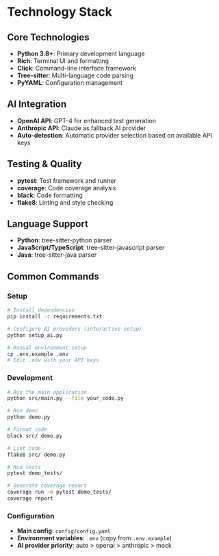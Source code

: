 # Technology Stack

## Core Technologies

- **Python 3.8+**: Primary development language
- **Rich**: Terminal UI and formatting
- **Click**: Command-line interface framework
- **Tree-sitter**: Multi-language code parsing
- **PyYAML**: Configuration management

## AI Integration

- **OpenAI API**: GPT-4 for enhanced test generation
- **Anthropic API**: Claude as fallback AI provider
- **Auto-detection**: Automatic provider selection based on available API keys

## Testing & Quality

- **pytest**: Test framework and runner
- **coverage**: Code coverage analysis
- **black**: Code formatting
- **flake8**: Linting and style checking

## Language Support

- **Python**: tree-sitter-python parser
- **JavaScript/TypeScript**: tree-sitter-javascript parser  
- **Java**: tree-sitter-java parser

## Common Commands

### Setup
```bash
# Install dependencies
pip install -r requirements.txt

# Configure AI providers (interactive setup)
python setup_ai.py

# Manual environment setup
cp .env.example .env
# Edit .env with your API keys
```

### Development
```bash
# Run the main application
python src/main.py --file your_code.py

# Run demo
python demo.py

# Format code
black src/ demo.py

# Lint code
flake8 src/ demo.py

# Run tests
pytest demo_tests/

# Generate coverage report
coverage run -m pytest demo_tests/
coverage report
```

### Configuration

- **Main config**: `config/config.yaml`
- **Environment variables**: `.env` (copy from `.env.example`)
- **AI provider priority**: auto > openai > anthropic > mock